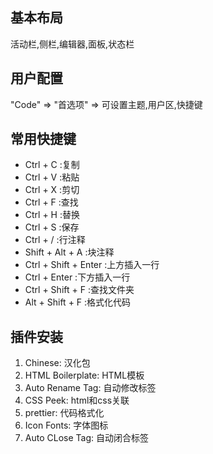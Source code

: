 ## 基本布局
活动栏,侧栏,编辑器,面板,状态栏

## 用户配置   
"Code" => "首选项" => 可设置主题,用户区,快捷键

## 常用快捷键
* Ctrl + C :复制
* Ctrl + V :粘贴
* Ctrl + X :剪切
* Ctrl + F :查找
* Ctrl + H :替换
* Ctrl + S :保存
* Ctrl + / :行注释
* Shift + Alt + A :块注释
* Ctrl + Shift + Enter :上方插入一行
* Ctrl + Enter :下方插入一行
* Ctrl + Shift + F :查找文件夹
* Alt + Shift + F :格式化代码

## 插件安装
1. Chinese: 汉化包
2. HTML Boilerplate: HTML模板
3. Auto Rename Tag: 自动修改标签
4. CSS Peek: html和css关联
5. prettier: 代码格式化
6. Icon Fonts: 字体图标
7. Auto CLose Tag: 自动闭合标签